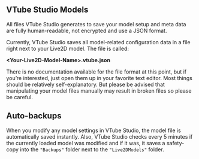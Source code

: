 ## VTube Studio Models

All files VTube Studio generates to save your model setup and meta data are fully human-readable, not encrypted and use a JSON format.

Currently, VTube Studio saves all model-related configuration data in a file right next to your Live2D model. The file is called:

**\<Your-Live2D-Model-Name\>.vtube.json**

There is no documentation available for the file format at this point, but if you’re interested, just open them up in your favorite text editor. Most things should be relatively self-explanatory. But please be advised that manipulating your model files manually may result in broken files so please be careful.

## Auto-backups

When you modify any model settings in VTube Studio, the model file is automatically saved instantly. Also, VTube Studio checks every 5 minutes if the currently loaded model was modified and if it was, it saves a safety-copy into the `"Backups"` folder next to the `"Live2DModels"` folder.